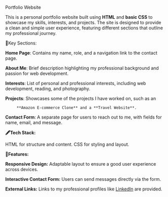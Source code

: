 Portfolio Website

This is a personal portfolio website built using **HTML** and **basic CSS** to showcase my skills, interests, and projects. The site is designed to provide a clean and simple user experience, featuring different sections that outline my professional journey.

🔗Key Sections:

**Home Page**:   Contains my name, role, and a navigation link to the contact page.

**About Me**:   Brief description highlighting my professional background and passion for web development.

**Interests**:   List of personal and professional interests, including web development, reading, and photography.

**Projects**:   Showcases some of the projects I have worked on, such as an 

         **Amazon E-commerce Clone** and a **Travel Website**.

**Contact Form**: A separate page for users to reach out to me, with fields for name, email, and message.

**🖋️Tech Stack:**

HTML for structure and content.
CSS for styling and layout.

**🚀Features:**

**Responsive Design:** Adaptable layout to ensure a good user experience across devices.

**Interactive Contact Form:** Users can send messages directly via the form.

**External Links:** Links to my professional profiles like [LinkedIn](https://www.linkedin.com/in/abvikash1907/) are provided.



